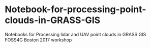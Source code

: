 # Notebook-for-processing-point-clouds-in-GRASS-GIS
Notebooks for Processing lidar and UAV point clouds in GRASS GIS FOSS4G Boston 2017 workshop
